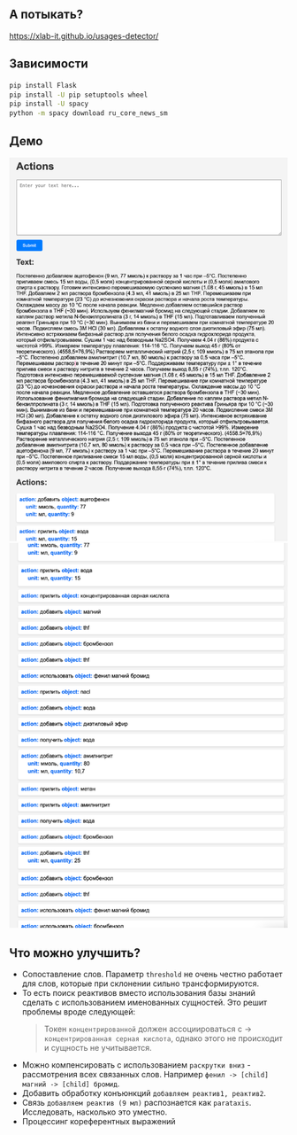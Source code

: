 ## А потыкать?
https://xlab-it.github.io/usages-detector/

## Зависимости
```bash
pip install Flask
pip install -U pip setuptools wheel
pip install -U spacy
python -m spacy download ru_core_news_sm
```

## Демо
![](images/img.png)
![](images/img_1.png)

## Что можно улучшить?
- Сопоставление слов. Параметр `threshold` не очень честно работает
для слов, которые при склонении сильно трансформируются.
- То есть поиск реактивов вместо использования базы знаний сделать с использованием
именованных сущностей. Это решит проблемы вроде следующей:
    > Токен `концентрированной` должен ассоциироваться с -> `концентрированная серная кислота`, 
    > однако этого не происходит и сущность не учитывается.
- Можно компенсировать с использованием `раскрутки вниз` - рассмотрения всех связанных слов.
Например `фенил -> [child] магний -> [child] бромид`.
- Добавить обработку конъюнкций `добавляем реактив1, реактив2`.
- Связь `добавляем реактив (9 мл)` распознается как `parataxis`. 
Исследовать, насколько это уместно.
- Процессинг кореферентных выражений
